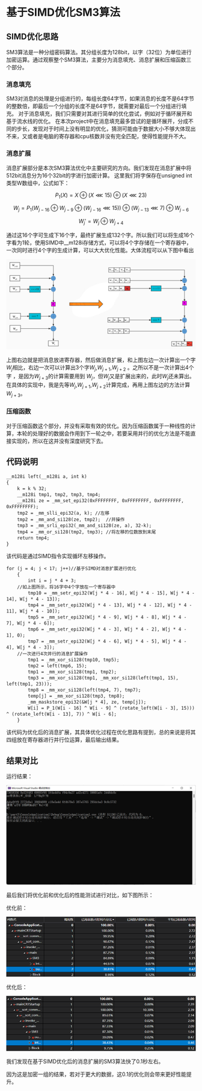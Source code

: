 # 基于SIMD优化SM3算法

## SIMD优化思路

SM3算法是一种分组密码算法。其分组长度为128bit，以字（32位）为单位进行加密运算。通过观察整个SM3算法，主要分为消息填充、消息扩展和压缩函数三个部分。

### 消息填充

SM3对消息的处理是分组进行的，每组长度64字节，如果消息的长度不是64字节的整数倍，即最后一个分组的长度不是64字节，就需要对最后一个分组进行填充。
对于消息填充，我们只需要对其进行简单的优化尝试，例如对于循环展开和基于流水线的优化。
在本次project中在消息填充最多尝试的是循环展开，分成不同的步长，发现对于时间上没有明显的优化，猜测可能由于数据大小不够大体现出不来，又或者是电脑的寄存器和cpu核数并没有完全匹配，使得性能提升不大。

### 消息扩展

消息扩展部分是本次SM3算法优化中主要研究的方向。我们发现在消息扩展中将512bit消息分为16个32bit的字进行加密计算。
这里我们将字保存在unsigned int类型W数组中，公式如下：

$$P_1(X) = X \oplus (X \lll 15)  \oplus (X \lll 23)$$

$$W_j=P_1(W_{j-16} \oplus W_{j-9} \oplus (W_{j-16} \lll 15)) \oplus (W_{j-13} \lll 7) \oplus W_{j-6}$$

$$W_j'  = W_j \oplus W_{j+4}$$

通过这16个字可生成下16个字，最终扩展生成132个字。所以我们可以将生成16个字看为1轮，使用SIMD中__m128i存储方式，可以将4个字存储在一个寄存器中，一次同时进行4个字的生成计算，可以大大优化性能。大体流程可以从下图中看出

![This is an image](https://github.com/ziyizhou0813/Innovation-and-Entrepreneurship-Project/blob/main/SM3-optimization/%E6%B6%88%E6%81%AF%E6%89%A9%E5%B1%95%E4%BC%98%E5%8C%96%E8%BF%87%E7%A8%8B.jpg)

上图右边就是把消息放进寄存器，然后做消息扩展，和上图左边一次计算出一个字$W_j$相比，右边一次可以计算出3个字$W_{j}$,$W_{j+1}$,$W_{j+2}$ 。之所以不是一次计算出4个字 ，是因为$W_{j+3}$的计算需要用到 $W_{j}$，但$W_{j}$又是扩展出来的，此时$W_{j}$还未算出。在具体的实现中，我是先等$W_{j}$,$W_{j+1}$,$W_{j+2}$计算完成，再用上图左边的方法计算$W_{j+3}$。

### 压缩函数

对于压缩函数这个部分，并没有采取有效的优化。因为压缩函数属于一种线性的计算，本轮的处理好的数据会作用到下一轮之中，若要采用并行的优化方法是不能直接实现的，所以在这并没有深度研究下去。

## 代码说明

```
__m128i left(__m128i a, int k)
{
	k = k % 32;
	__m128i tmp1, tmp2, tmp3, tmp4;
	__m128i ze = _mm_set_epi32(0xFFFFFFFF, 0xFFFFFFFF, 0xFFFFFFFF, 0xFFFFFFFF);
	tmp2 = _mm_slli_epi32(a, k); //左移
	tmp2 = _mm_and_si128(ze, tmp2);  //并操作
	tmp3 = _mm_srli_epi32(_mm_and_si128(ze, a), 32-k);  
	tmp4 = _mm_or_si128(tmp2, tmp3); //将左移的位数放到末尾
	return tmp4;
}
```
该代码是通过SIMD指令实现循环左移操作。
```
for (j = 4; j < 17; j++)//基于SIMD对消息扩展进行优化
	{
		int i = j * 4 + 3;
    //如上图所示，将16字中4个字放在一个寄存器中
		tmp10 = _mm_setr_epi32(W[j * 4 - 16], W[j * 4 - 15], W[j * 4 - 14], W[j * 4 - 13]); 
		tmp4 = _mm_setr_epi32(W[j * 4 - 13], W[j * 4 - 12], W[j * 4 - 11], W[j * 4 - 10]);
		tmp5 = _mm_setr_epi32(W[j * 4 - 9], W[j * 4 - 8], W[j * 4 - 7], W[j * 4 - 6]);
		tmp6 = _mm_setr_epi32(W[j * 4 - 3], W[j * 4 - 2], W[j * 4 - 1], 0);
		tmp7 = _mm_setr_epi32(W[j * 4 - 6], W[j * 4 - 5], W[j * 4 - 4], W[j * 4 - 3]);
    //一次进行4次并行的消息扩展操作
		tmp1 = _mm_xor_si128(tmp10, tmp5); 
		tmp2 = left(tmp6, 15);
		tmp1 = _mm_xor_si128(tmp1, tmp2);
		tmp3 = _mm_xor_si128(tmp1, _mm_xor_si128(left(tmp1, 15), left(tmp1, 23)));
		tmp8 = _mm_xor_si128(left(tmp4, 7), tmp7);
		temp[j] = _mm_xor_si128(tmp3, tmp8);
		_mm_maskstore_epi32(&W[j * 4], ze, temp[j]);
		W[i] = P_1(W[i - 16] ^ W[i - 9] ^ (rotate_left(W[i - 3], 15))) ^ (rotate_left(W[i - 13], 7)) ^ W[i - 6];
	}
```
该代码为优化后的消息扩展，其具体优化过程在优化思路有提到，总的来说是将其四组放在寄存器进行并行位运算，最后输出结果。
## 结果对比
运行结果：

![This is an image](https://github.com/ziyizhou0813/Innovation-and-Entrepreneurship-Project/blob/main/SM3-optimization/%E7%BB%93%E6%9E%9C.png)

最后我们将优化前和优化后的性能测试进行对比，如下图所示：

优化前：

![This is an image](https://github.com/ziyizhou0813/Innovation-and-Entrepreneurship-Project/blob/main/SM3-optimization/%E4%BC%98%E5%8C%96%E5%89%8D.png)

优化后：

![This is an image](https://github.com/ziyizhou0813/Innovation-and-Entrepreneurship-Project/blob/main/SM3-optimization/%E4%BC%98%E5%8C%96%E5%90%8E.png)

我们发现在基于SIMD优化后的消息扩展的SM3算法快了0.1秒左右。

因为这是加密一组的结果，若对于更大的数据，这0.1的优化则会带来更好性能提升。
